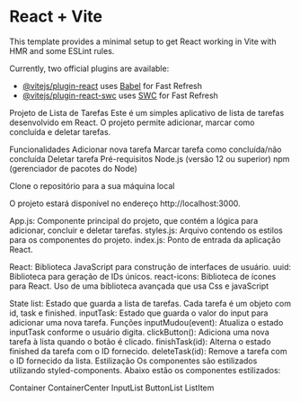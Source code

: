 # React + Vite

This template provides a minimal setup to get React working in Vite with HMR and some ESLint rules.

Currently, two official plugins are available:

- [@vitejs/plugin-react](https://github.com/vitejs/vite-plugin-react/blob/main/packages/plugin-react/README.md) uses [Babel](https://babeljs.io/) for Fast Refresh
- [@vitejs/plugin-react-swc](https://github.com/vitejs/vite-plugin-react-swc) uses [SWC](https://swc.rs/) for Fast Refresh

Projeto de Lista de Tarefas
Este é um simples aplicativo de lista de tarefas desenvolvido em React. O projeto permite adicionar, marcar como concluída e deletar tarefas.

Funcionalidades
Adicionar nova tarefa
Marcar tarefa como concluída/não concluída
Deletar tarefa
Pré-requisitos
Node.js (versão 12 ou superior)
npm (gerenciador de pacotes do Node)

Clone o repositório para a sua máquina local

O projeto estará disponível no endereço http://localhost:3000.

App.js: Componente principal do projeto, que contém a lógica para adicionar, concluir e deletar tarefas.
styles.js: Arquivo contendo os estilos para os componentes do projeto.
index.js: Ponto de entrada da aplicação React.

React: Biblioteca JavaScript para construção de interfaces de usuário.
uuid: Biblioteca para geração de IDs únicos.
react-icons: Biblioteca de ícones para React.
Uso de uma biblioteca avançada que usa Css e javaScript

State
list: Estado que guarda a lista de tarefas. Cada tarefa é um objeto com id, task e finished.
inputTask: Estado que guarda o valor do input para adicionar uma nova tarefa.
Funções
inputMudou(event): Atualiza o estado inputTask conforme o usuário digita.
clickButton(): Adiciona uma nova tarefa à lista quando o botão é clicado.
finishTask(id): Alterna o estado finished da tarefa com o ID fornecido.
deleteTask(id): Remove a tarefa com o ID fornecido da lista.
Estilização
Os componentes são estilizados utilizando styled-components. Abaixo estão os componentes estilizados:

Container
ContainerCenter
InputList
ButtonList
ListItem